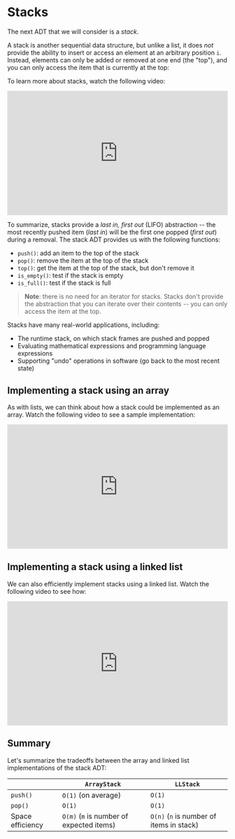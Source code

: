 # Stacks

The next ADT that we will consider is a *stack*.

A stack is another sequential data structure, but unlike a list, it does *not* provide the ability to insert or access an element at an arbitrary position `i`. Instead, elements can only be added or removed at one end (the "top"), and you can only access the item that is currently at the top:

To learn more about stacks, watch the following video:

<div
  style="position: relative; padding-bottom: 56.25%; height: 0;">
  <iframe
    src="https://www.youtube.com/embed/F1F2imiOJfk"
    title="YouTube video player"
    frameborder="0"
    allow="accelerometer; autoplay; clipboard-write; encrypted-media; gyroscope; picture-in-picture"
    allowfullscreen
    style="position: absolute; top: 0; left: 0; width: 100%; height: 100%;">
  </iframe>
</div>

To summarize, stacks provide a *last in, first out* (LIFO) abstraction -- the most recently pushed item (*last in*) will be the first one popped (*first out*) during a removal. The stack ADT provides us with the following functions:

* `push()`: add an item to the top of the stack
* `pop()`: remove the item at the top of the stack
* `top()`: get the item at the top of the stack, but don't remove it
* `is_empty()`: test if the stack is empty
* `is_full()`: test if the stack is full

> **Note**: there is no need for an iterator for stacks. Stacks don't provide the abstraction that you can iterate over their contents -- you can only access the item at the top.

Stacks have many real-world applications, including:

* The runtime stack, on which stack frames are pushed and popped
* Evaluating mathematical expressions and programming language expressions
* Supporting "undo" operations in software (go back to the most recent state)

## Implementing a stack using an array

As with lists, we can think about how a stack could be implemented as an array. Watch the following video to see a sample implementation:

<div
  style="position: relative; padding-bottom: 56.25%; height: 0;">
  <iframe
    src="https://www.youtube.com/embed/mXYDhoKZsZI"
    title="YouTube video player"
    frameborder="0"
    allow="accelerometer; autoplay; clipboard-write; encrypted-media; gyroscope; picture-in-picture"
    allowfullscreen
    style="position: absolute; top: 0; left: 0; width: 100%; height: 100%;">
  </iframe>
</div>

## Implementing a stack using a linked list

We can also efficiently implement stacks using a linked list. Watch the following video to see how:

<div
  style="position: relative; padding-bottom: 56.25%; height: 0;">
  <iframe
    src="https://www.youtube.com/embed/QHRuo7mGz-c"
    title="YouTube video player"
    frameborder="0"
    allow="accelerometer; autoplay; clipboard-write; encrypted-media; gyroscope; picture-in-picture"
    allowfullscreen
    style="position: absolute; top: 0; left: 0; width: 100%; height: 100%;">
  </iframe>
</div>

## Summary

Let's summarize the tradeoffs between the array and linked list implementations of the stack ADT:

|                  | `ArrayStack`                             | `LLStack`                                |
|------------------|------------------------------------------|------------------------------------------|
| `push()`         | `O(1)` (on average)                      | `O(1)`                                   |
| `pop()`          | `O(1)`                                   | `O(1)`                                   |
| Space efficiency | `O(m)` (`m` is number of expected items) | `O(n)` (`n` is number of items in stack) |
